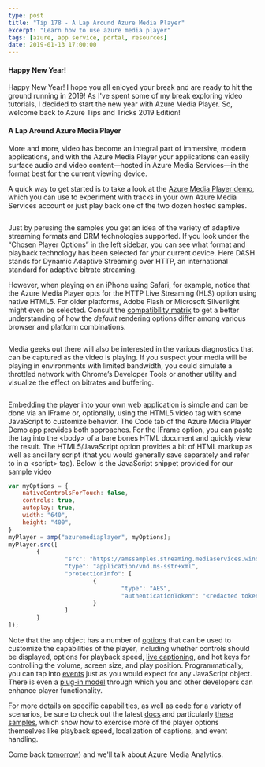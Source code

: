 ```yaml
---
type: post
title: "Tip 178 - A Lap Around Azure Media Player"
excerpt: "Learn how to use azure media player"
tags: [azure, app service, portal, resources]
date: 2019-01-13 17:00:00
---
```

 

#### Happy New Year!
 
Happy New Year! I hope you all enjoyed your break and are ready to hit the ground running in 2019! As I've spent some of my break exploring video tutorials, I decided to start the new year with Azure Media Player. So, welcome back to Azure Tips and Tricks 2019 Edition!

#### A Lap Around Azure Media Player

More and more, video has become an integral part of immersive, modern applications, and with the Azure Media Player your applications can easily surface audio and video content—hosted in Azure Media Services—in the format best for the current viewing device. 

A quick way to get started is to take a look at the [Azure Media Player demo](https://ampdemo.azureedge.net/azuremediaplayer.html), which you can use to experiment with tracks in your own Azure Media Services account or just play back one of the two dozen hosted samples.

<img :src="$withBase('/files/amp.png')">

Just by perusing the samples you get an idea of the variety of adaptive streaming formats and DRM technologies supported. If you look under the “Chosen Player Options” in the left sidebar, you can see what format and playback technology has been selected for your current device. Here DASH stands for Dynamic Adaptive Streaming over HTTP, an international standard for adaptive bitrate streaming.  

However, when playing on an iPhone using Safari, for example, notice that the Azure Media Player opts for the HTTP Live Streaming (HLS) option using native HTML5. For older platforms, Adobe Flash or Microsoft Silverlight might even be selected. Consult the [compatibility matrix](http://amp.azure.net/libs/amp/latest/docs/index.html#compatibility-matrix) to get a better understanding of how the *default* rendering options differ among various browser and platform combinations.

<img :src="$withBase('/files/amp-ios.jpg')">

Media geeks out there will also be interested in the various diagnostics that can be captured as the video is playing. If you suspect your media will be playing in environments with limited bandwidth, you could simulate a throttled network with Chrome’s Developer Tools or another utility and visualize the effect on bitrates and buffering.

<img :src="$withBase('/files/amp-diag.png')">

Embedding the player into your own web application is simple and can be done via an IFrame or, optionally, using the HTML5 video tag with some JavaScript to customize behavior. The Code tab of the Azure Media Player Demo app provides both approaches.  For the IFrame option, you can paste the tag into the \<body\> of a bare bones HTML document and quickly view the result. The HTML5/JavaScript option provides a bit of HTML markup as well as ancillary script (that you would generally save separately and refer to in a \<script\> tag). Below is the JavaScript snippet provided for our sample video
```javascript
var myOptions = {
	nativeControlsForTouch: false,
	controls: true,
	autoplay: true,
	width: "640",
	height: "400",
}
myPlayer = amp("azuremediaplayer", myOptions);
myPlayer.src([
        {
                "src": "https://amssamples.streaming.mediaservices.windows.net/830584f8-f0c8-4e41-968b-6538b9380aa5/TearsOfSteelTeaser.ism/manifest",
                "type": "application/vnd.ms-sstr+xml",
                "protectionInfo": [
                        {
                                "type": "AES",
                                "authenticationToken": "<redacted token>"
                        }
                ]
        }
]);
```


Note that the `amp` object has a number of [options](https://amp.azure.net/libs/amp/latest/docs/index.html#options) that can be used to customize the capabilities of the player, including whether controls should be displayed, options for playback speed, [live captioning](https://amp.azure.net/libs/amp/latest/samples/dynamic_webvtt.html), and hot keys for controlling the volume, screen size, and play position. Programmatically, you can tap into [events](https://amp.azure.net/libs/amp/latest/docs/index.html#amp.eventname) just as you would expect for any JavaScript object. There is even a [plug-in model](http://amp.azure.net/libs/amp/latest/docs/PLUGINS.html) through which you and other developers can enhance player functionality.

For more details on specific capabilities, as well as code for a variety of scenarios, be sure to check out the latest [docs](http://amp.azure.net/libs/amp/latest/docs/index.html) and particularly [these samples](http://amp.azure.net/libs/amp/latest/docs/samples.html), which show how to exercise more of the player options themselves like playback speed, localization of captions, and event handling.

Come back [tomorrow](https://microsoft.github.io/AzureTipsAndTricks/blog/tip179.html?WT.mc_id=github-azuredevtips-micrum)) and we'll talk about Azure Media Analytics. 
